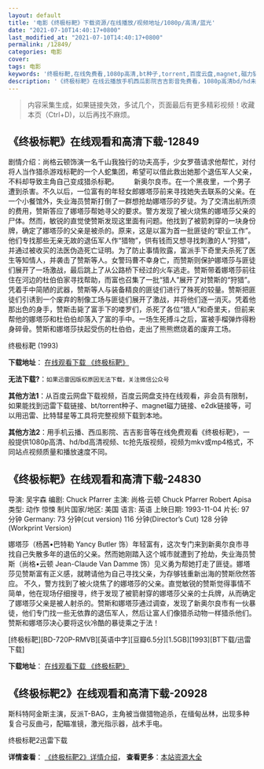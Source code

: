 ```yaml
---
layout: default
title: '电影《终极标靶》下载资源/在线播放/视频地址/1080p/高清/蓝光'
date: "2021-07-10T14:40:17+0800"
last_modified_at: "2021-07-10T14:40:17+0800"
permalink: /12849/
categories: 电影
cover:
tags: 电影
keywords: '终极标靶,在线免费看,1080p高清,bt种子,torrent,百度云盘,magnet,磁力链,迅雷下载资源'
description: '《终极标靶》在线云播放手机西瓜影院吉吉影音免费看，1080p高清bd/hd未删减完整版和tc抢先枪版，mkv/mp4格式，附带bt/torrent种子、magnet/磁力链、百度云盘、网盘资源迅雷下载链接'
---
```


>内容采集生成，如果链接失效，多试几个，页面最后有更多精彩视频！收藏本页（Ctrl+D)，以后再找不麻烦。


## 《终极标靶》在线观看和高清下载-12849

剧情介绍：尚格云顿饰演一名千山我独行的功夫高手，少女罗蓓请求他帮忙，对付将人当作猎杀游戏标靶的一个人蛇集团，希望可以借此救出她那个退伍军人父亲，不料却导致主角自己变成猎杀标靶。 　　新奥尔良市。在一个黑夜里，一个男子遭到杀害。不久以后，一位富有的年轻女郎娜塔莎前来寻找她失去联系的父亲。在一个小餐馆外，失业海员赞斯打倒了一群想抢劫娜塔莎的歹徒。为了交清出航所须的费用，赞斯答应了娜塔莎帮她寻父的要求。警方发现了被火烧焦的娜塔莎父亲的尸体。然而，敏锐的直觉使赞斯发现这里面有问题。他找到了被箭刺穿的一块身份牌，确定了娜塔莎的父亲是被杀的。原来，这是以富为首一批匪徒的“职业工作”。他们专找那些无亲无故的退伍军人作“猎物”，供有钱而又想寻找刺激的人“狩猎”，并通过被收买的法医伪造死亡证明。为了防止事情败露，富派手下奇里夫杀死了医生等知情人，并袭击了赞斯等人。女警玛曹不幸身亡，而赞斯则保护娜塔莎与匪徒们展开了一场激战，最后跳上了从公路桥下经过的火车逃走。赞斯带着娜塔莎前往住在河边的杜伯伯家寻找帮助，而富也召集了一批“猎人”展开了对赞斯的“狩猎”。凭着手中简陋的武器，赞斯等人与装备精良的匪徒们进行了殊死的较量。赞斯把匪徒们引诱到一个废弃的制像工场与匪徒们展开了激战，并将他们逐一消灭。凭着他那出色的身手，赞斯击毙了富手下的喽罗们，杀死了各位“猎人”和奇里夫，但前来帮他的娜塔莎和杜伯伯却落入了富的手中。一场生死搏斗之后，富被手榴弹炸得粉身碎骨。赞斯和娜塔莎扶起受伤的杜伯伯，走出了熊熊燃烧着的废弃工场。


终极标靶 (1993)

**下载地址**： [在线观看下载 《终极标靶》](https://www.btbtdy.me/btdy/dy6437.html) 


**无法下载?**：`如果迅雷因版权原因无法下载，关注微信公众号 `

**其他方法1**：从百度云网盘下载视频，百度云网盘支持在线观看，非会员有限制，如果能找到迅雷下载链接、bt/torrent种子、magnet磁力链接、e2dk链接等，可以用迅雷、比特彗星等工具将完整视频下载到本地。

**其他方法2**：用手机云播、西瓜影院、吉吉影音等在线免费观看《终极标靶》，一般提供1080p高清、hd/bd高清视频、tc抢先版视频，视频为mkv或mp4格式，不同站点视频质量和播放速度不同。


## 《终极标靶》在线观看和高清下载-24830

导演: 吴宇森 编剧: Chuck Pfarrer 主演: 尚格·云顿 Chuck Pfarrer Robert Apisa 类型: 动作 惊悚 制片国家/地区: 美国 语言: 英语 上映日期: 1993-11-04 片长: 97 分钟 Germany: 73 分钟(cut version) 116 分钟(Director’s Cut) 128 分钟(Workprint Version)

娜塔莎（杨茜•巴特勒 Yancy Butler 饰）年轻富有，这次专门来到新奥尔良市寻找自己失散多年的退伍的父亲。然而她刚踏入这个城市就遭到了抢劫，失业海员赞斯（尚格•云顿 Jean-Claude Van Damme 饰）见义勇为帮她打走了匪徒。娜塔莎见赞斯富有正义感，就聘请他为自己寻找父亲，为存够钱重新出海的赞斯欣然答应。 不久，警方找到了被火烧焦了的娜塔莎的父亲。直觉敏锐的赞斯觉得事情不简单，他在现场仔细搜寻，终于发现了被箭射穿的娜塔莎父亲的士兵牌，从而确定了娜塔莎父亲是被人射杀的。赞斯和娜塔莎通过调查，发现了新奥尔良市有一伙暴徒，他们专门找一些无依靠的退伍军人，然后让富人们像猎杀动物一样猎杀他们。赞斯和娜塔莎决心要将这伙冷酷的暴徒乘之于法！


[终极标靶][BD-720P-RMVB][英语中字][豆瓣6.5分][1.5GB][1993][BT下载/迅雷下载]

**下载地址**： [在线观看下载 《终极标靶》](https://www.btdx8.com/torrent/hard_target_1993.html) 


## 《终极标靶2》在线观看和高清下载-20928

斯科特阿金斯主演，反派T-BAG，主角被当做猎物追杀，在缅甸丛林，出现多种复合弓反曲弓，配瞄准镜，激光指示器，战术手电。


终极标靶2迅雷下载

**详情查看**： [《终极标靶2》详情介绍](/movie/20928/)， **查看更多**：[本站资源大全](/movie/t/all/)

